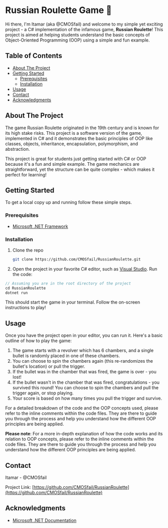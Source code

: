# Russian Roulette Game :gun:

Hi there, I'm Itamar (aka @CMOSfail) and welcome to my simple yet exciting project - a C# implementation of the infamous game, **Russian Roulette**! This project is aimed at helping students understand the basic concepts of Object-Oriented Programming (OOP) using a simple and fun example. 


## Table of Contents

- [About The Project](#about-the-project)
- [Getting Started](#getting-started)
  - [Prerequisites](#prerequisites)
  - [Installation](#installation)
- [Usage](#usage)
- [Contact](#contact)
- [Acknowledgments](#acknowledgments)

## About The Project

The game Russian Roulette originated in the 19th century and is known for its high stake risks. This project is a software version of the game, implemented in C# and it demonstrates the basic principles of OOP like classes, objects, inheritance, encapsulation, polymorphism, and abstraction.

This project is great for students just getting started with C# or OOP because it's a fun and simple example. The game mechanics are straightforward, yet the structure can be quite complex - which makes it perfect for learning!

## Getting Started

To get a local copy up and running follow these simple steps.

### Prerequisites

* [Microsoft .NET Framework](https://dotnet.microsoft.com/download)

### Installation

1. Clone the repo
   ```sh
   git clone https://github.com/CMOSfail/RussianRoulette.git
   
2. Open the project in your favorite C# editor, such as [Visual Studio](https://visualstudio.microsoft.com/). Run the code:

  ```csharp
  // Assuming you are in the root directory of the project
  cd RussianRoulette
  dotnet run
  ```

This should start the game in your terminal. Follow the on-screen instructions to play!

## Usage

Once you have the project open in your editor, you can run it. Here's a basic outline of how to play the game:

1. The game starts with a revolver which has 6 chambers, and a single bullet is randomly placed in one of these chambers.
2. You can choose to spin the chambers again (this re-randomizes the bullet's location) or pull the trigger.
3. If the bullet was in the chamber that was fired, the game is over - you lost!
4. If the bullet wasn't in the chamber that was fired, congratulations - you survived this round! You can choose to spin the chambers and pull the trigger again, or stop playing.
5. Your score is based on how many times you pull the trigger and survive.

For a detailed breakdown of the code and the OOP concepts used, please refer to the inline comments within the code files. They are there to guide you through the process and help you understand how the different OOP principles are being applied.



**Please note**: For a more in-depth explanation of how the code works and its relation to OOP concepts, please refer to the inline comments within the code files. They are there to guide you through the process and help you understand how the different OOP principles are being applied.

## Contact

Itamar - @CMOSfail

Project Link: [https://github.com/CMOSfail/RussianRoulette](https://github.com/CMOSfail/RussianRoulette)

## Acknowledgments

* [Microsoft .NET Documentation](https://docs.microsoft.com/en-us/dotnet/csharp/)
